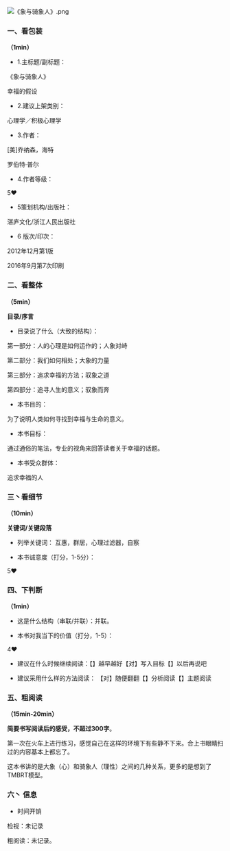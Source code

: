 ![《象与骑象人》.png](http://upload-images.jianshu.io/upload_images/669817-6a8c2918bbd5717c.png?imageMogr2/auto-orient/strip%7CimageView2/2/w/1240)
### 一、看包装

**（1min）**



- 1.主标题/副标题：

《象与骑象人》

幸福的假设

- 2.建议上架类别：

心理学／积极心理学

- 3.作者：

[美]乔纳森，海特

罗伯特·普尔

- 4.作者等级：

5❤



- 5策划机构/出版社：

湛庐文化/浙江人民出版社

- 6 版次/印次：

2012年12月第1版

2016年9月第7次印刷

### 二、看整体

**（5min）**

**目录/序言**



- 目录说了什么（大致的结构）：

第一部分：人的心理是如何运作的；人象对峙

第二部分：我们如何相处；大象的力量

第三部分：追求幸福的方法；驭象之道

第四部分：追寻人生的意义；驭象而奔



- 本书目的：

为了说明人类如何寻找到幸福与生命的意义。

- 本书目标：

通过通俗的笔法，专业的视角来回答读者关于幸福的话题。

- 本书受众群体：

追求幸福的人

### 三丶看细节

**（10min）**

**关键词/关键段落**



-  列举关键词： 互惠，群居，心理过滤器，自察



- 本书诚意度（打分，1-5分）：

5❤



### 四、下判断

**（1min）**





- 这是什么结构（串联/并联）：并联。



- 本书对我当下的价值（打分，1-5）：

4❤



- 建议在什么时候继续阅读：【】越早越好【对】写入目标【】以后再说吧



- 建议采用什么样的方法阅读：  【对】随便翻翻【】分析阅读【】主题阅读



### 五、粗阅读

**（15min-20min）**

**简要书写阅读后的感受，不超过300字**。

第一次在火车上进行练习，感觉自己在这样的环境下有些静不下来。合上书眼睛扫过的内容基本上都忘了。

这本书讲的是大象（心）﻿和骑象人（理性）之间的几种关系，更多的是想到了TMBRT模型。


###  六丶 信息
- 时间开销

检视：未记录

粗阅读：未记录。